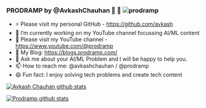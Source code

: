 ### PRODRAMP by @AvkashChauhan 👋 👋 <img src="https://komarev.com/ghpvc/?username=prodramp" alt="prodramp" /> 

- ⚡ Please visit my personal GitHub - https://github.com/avkash
- 🔭 I’m currently working on my YouTube channel focussing AI/ML content
- 🌱 Please visit my YouTube channel - https://www.youtube.com/@prodramp 
- 📜 My Blog: https://blogs.prodramp.com/
- 💬 Ask me about your AI/ML Problem and I will be happy to help you.
- 📫 How to reach me: @avkashchauhan / @prodramp
- 😄 Fun fact: I enjoy solving tech problems and create tech content

[![Avkash Chauhan github stats](https://github-readme-stats.vercel.app/api?username=avkash&hide=issues,contribs)](https://github.com/avkash/github-readme-stats)

[![Prodramp github stats](https://github-readme-stats.vercel.app/api?username=prodramp&hide=issues,contribs)](https://github.com/prodramp/github-readme-stats)

<!--
**prodramp/prodramp** is a ✨ _special_ ✨ repository because its `README.md` (this file) appears on your GitHub profile.


- 🔭 I’m currently working on 
- 🤔 I’m looking for help with AI, ML, Python
- 
- 🌱 I’m currently learning ...
- 👯 I’m looking to collaborate on ...
- 🤔 I’m looking for help with ...
- 💬 Ask me about ...
- 📫 How to reach me: ...
- 😄 Pronouns: ...
- ⚡ Fun fact: ...

-->
